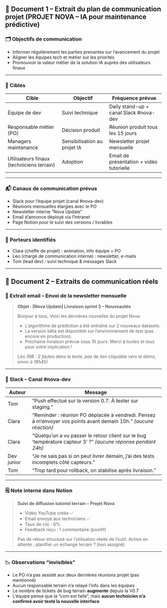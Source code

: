 ## 📄 Document 1 – Extrait du plan de communication projet (PROJET NOVA – IA pour maintenance prédictive)

### 🗂️ Objectifs de communication

- Informer régulièrement les parties prenantes sur l’avancement du projet
- Aligner les équipes tech et métier sur les priorités
- Promouvoir la valeur métier de la solution IA auprès des utilisateurs finaux

---

### 🎯 Cibles

| Cible                                     | Objectif                     | Fréquence prévue                         |
| ----------------------------------------- | ---------------------------- | ---------------------------------------- |
| Équipe de dev                             | Suivi technique              | Daily stand-up + canal Slack #nova-dev   |
| Responsable métier (PO)                   | Décision produit             | Réunion produit tous les 15 jours        |
| Managers maintenance                      | Sensibilisation au projet IA | Newsletter projet mensuelle              |
| Utilisateurs finaux (techniciens terrain) | Adoption                     | Email de présentation + vidéo tutorielle |

---

### 📬 Canaux de communication prévus

- Slack pour l’équipe projet (canal #nova-dev)
- Réunions mensuelles élargies avec le PO
- Newsletter interne “Nova Update”
- Email d’annonce déployé via l’Intranet
- Page Notion pour le suivi des versions / livrables

---

### 📌 Porteurs identifiés

- Clara (cheffe de projet) : animation, info équipe + PO
- Leo (chargé de communication interne) : newsletter, e-mails
- Tom (lead dev) : suivi technique & messages Slack

---

## 📂 Document 2 – Extraits de communication réels

### 📩 Extrait email – Envoi de la newsletter mensuelle

> **Objet : \[Nova Update] Livraison sprint 3 – Nouveautés**
>
> Bonjour à tous,
> Voici les dernières nouvelles du projet Nova.
>
> - L’algorithme de prédiction a été entraîné sur 2 nouveaux datasets.
> - La version bêta est disponible sur l’environnement de test (pas encore en production).
> - Prochaine livraison prévue sous 10 jours.
>   Merci à toutes et tous pour votre implication !
>
> Léo
> _(NB : 2 fautes dans le texte, pas de lien cliquable vers la démo, envoi à 18h45)_

---

### 💬 Slack – Canal #nova-dev

| Auteur     | Message                                                                                                          |
| ---------- | ---------------------------------------------------------------------------------------------------------------- |
| Tom        | “Push effectué sur la version 0.7. À tester sur staging.”                                                        |
| Clara      | “Reminder : réunion PO déplacée à vendredi. Pensez à m’envoyer vos points avant demain 10h.” _(aucune réaction)_ |
| Clara      | “Quelqu’un a vu passer le retour client sur le bug ‘température capteur 3’ ?” _(aucune réponse pendant 24h)_     |
| Dev junior | “Je ne sais pas si on peut livrer demain, j’ai des tests incomplets côté capteurs.”                              |
| Tom        | “Trop tard pour rollback, on stabilise après livraison.”                                                         |

---

### 🗒️ Note interne dans Notion

> **Suivi de diffusion tutoriel terrain – Projet Nova**
>
> - Vidéo YouTube créée ✅
> - Email envoyé aux techniciens ✅
> - Taux de clic : 6%
> - Feedback reçu : 1 commentaire (positif)
>
> Pas de retour structuré sur l’utilisation réelle de l’outil.
> Action en attente : planifier un échange terrain ? (non assigné)

---

### 📉 Observations “invisibles”

- Le PO n’a pas assisté aux deux dernières réunions projet (pas mentionné)
- Aucun responsable terrain n’a relayé l’info dans les équipes
- Le nombre de tickets de bug terrain **augmente** depuis la V0.7
- L’équipe pense que la “com est faite”, mais **aucun technicien n’a confirmé avoir testé la nouvelle interface**
